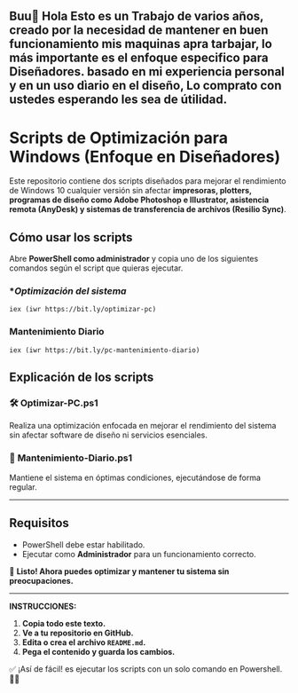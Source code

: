 Buu👻 Hola Esto es un Trabajo de varios años,
creado por la necesidad de mantener en buen funcionamiento mis maquinas apra tarbajar,
lo más importante es el enfoque especifico para Diseñadores.
basado en mi experiencia personal y en un uso dìario en el diseño,
Lo comprato con ustedes esperando les sea de útilidad.
---
# Scripts de Optimización para Windows (Enfoque en Diseñadores)

Este repositorio contiene dos scripts
diseñados para mejorar el rendimiento de Windows 10 cualquier versión
sin afectar **impresoras, plotters, programas de diseño como Adobe Photoshop e Illustrator, asistencia remota (AnyDesk) y sistemas de transferencia de archivos (Resilio Sync)**.  

## **Cómo usar los scripts**  

Abre **PowerShell como administrador** y copia uno de los siguientes comandos según el script que quieras ejecutar.  

### **Optimización del sistema*  
```
iex (iwr https://bit.ly/optimizar-pc)
```

### **Mantenimiento Diario**  
```
iex (iwr https://bit.ly/pc-mantenimiento-diario)
```


## **Explicación de los scripts**  

### 🛠 **Optimizar-PC.ps1**  
Realiza una optimización enfocada en mejorar el rendimiento del sistema sin afectar software de diseño ni servicios esenciales.  

### 🔄 **Mantenimiento-Diario.ps1**  
Mantiene el sistema en óptimas condiciones, ejecutándose de forma regular.  

---

## **Requisitos**  
- PowerShell debe estar habilitado.  
- Ejecutar como **Administrador** para un funcionamiento correcto.  

🚀 **Listo! Ahora puedes optimizar y mantener tu sistema sin preocupaciones.**  

---

**INSTRUCCIONES:**  
1. **Copia todo este texto.**  
2. **Ve a tu repositorio en GitHub.**  
3. **Edita o crea el archivo `README.md`.**  
4. **Pega el contenido y guarda los cambios.**  

✅ ¡Así de fácil! es ejecutar los scripts con un solo comando en Powershell. 🚀😃

